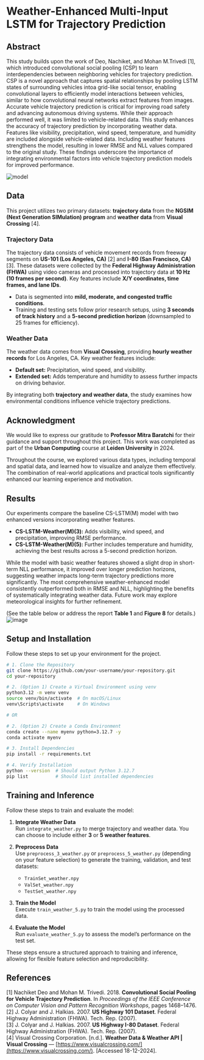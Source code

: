 # Weather-Enhanced Multi-Input LSTM for Trajectory Prediction

## Abstract  

This study builds upon the work of Deo, Nachiket, and Mohan M.Trivedi [1], which introduced convolutional social pooling (CSP) to learn interdependencies between neighboring vehicles for trajectory prediction. CSP is a novel approach that captures spatial
relationships by pooling LSTM states of surrounding vehicles intoa grid-like social tensor, enabling convolutional layers to efficiently
model interactions between vehicles, similar to how convolutional neural networks extract features from images. Accurate vehicle trajectory prediction is critical for improving road safety and advancing autonomous driving systems. While their approach performed
well, it was limited to vehicle-related data. This study enhances the
accuracy of trajectory prediction by incorporating weather data.
Features like visibility, precipitation, wind speed, temperature, and
humidity are included alongside vehicle-related data. Including
weather features strengthens the model, resulting in lower RMSE
and NLL values compared to the original study. These findings underscore the importance of integrating environmental factors into
vehicle trajectory prediction models for improved performance.
 
![model](https://github.com/user-attachments/assets/bee3769f-cf2c-4cac-b80c-f0fffaadb278)

## Data  

This project utilizes two primary datasets: **trajectory data** from the **NGSIM (Next Generation SIMulation) program** and **weather data** from **Visual Crossing** [4].  

### Trajectory Data  
The trajectory data consists of vehicle movement records from freeway segments on **US-101 (Los Angeles, CA)** [2] and **I-80 (San Francisco, CA)** [3]. These datasets were collected by the **Federal Highway Administration (FHWA)** using video cameras and processed into trajectory data at **10 Hz (10 frames per second)**. Key features include **X/Y coordinates, time frames, and lane IDs**.  

- Data is segmented into **mild, moderate, and congested traffic conditions**.  
- Training and testing sets follow prior research setups, using **3 seconds of track history** and a **5-second prediction horizon** (downsampled to 25 frames for efficiency).  

### Weather Data  
The weather data comes from **Visual Crossing**, providing **hourly weather records** for Los Angeles, CA. Key weather features include:  
- **Default set:** Precipitation, wind speed, and visibility.  
- **Extended set:** Adds temperature and humidity to assess further impacts on driving behavior.  

By integrating both **trajectory and weather data**, the study examines how environmental conditions influence vehicle trajectory predictions.  

## Acknowledgment
We would like to express our gratitude to **Professor Mitra Baratchi** for their guidance and support throughout this project. This work was completed as part of the **Urban Computing** course at **Leiden University** in 2024.  

Throughout the course, we explored various data types, including temporal and spatial data, and learned how to visualize and analyze them effectively. The combination of real-world applications and practical tools significantly enhanced our learning experience and motivation. 

## Results
Our experiments compare the baseline CS-LSTM(M) model with two enhanced versions incorporating weather features.  

- **CS-LSTM-Weather(M)(3):** Adds visibility, wind speed, and precipitation, improving RMSE performance.  
- **CS-LSTM-Weather(M)(5):** Further includes temperature and humidity, achieving the best results across a 5-second prediction horizon.  

While the model with basic weather features showed a slight drop in short-term NLL performance, it improved over longer prediction horizons, suggesting weather impacts long-term trajectory predictions more significantly. The most comprehensive weather-enhanced model consistently outperformed both in RMSE and NLL, highlighting the benefits of systematically integrating weather data. Future work may explore meteorological insights for further refinement.  

(See the table below or address the report **Table 1** and **Figure 8** for details.)
![image](https://github.com/user-attachments/assets/27ddfaee-1750-4796-8578-3395b9910722)

## Setup and Installation  

Follow these steps to set up your environment for the project.  

```bash
# 1. Clone the Repository  
git clone https://github.com/your-username/your-repository.git
cd your-repository

# 2. (Option 1) Create a Virtual Environment using venv  
python3.12 -m venv venv
source venv/bin/activate  # On macOS/Linux
venv\Scripts\activate     # On Windows

# OR

# 2. (Option 2) Create a Conda Environment  
conda create --name myenv python=3.12.7 -y
conda activate myenv

# 3. Install Dependencies  
pip install -r requirements.txt

# 4. Verify Installation  
python --version  # Should output Python 3.12.7
pip list          # Should list installed dependencies

```
## Training and Inference  

Follow these steps to train and evaluate the model:  

1. **Integrate Weather Data**  
   Run `integrate_weather.py` to merge trajectory and weather data. You can choose to include either **3** or **5 weather features**.  

2. **Preprocess Data**  
   Use `preprocess_3_weather.py` or `preprocess_5_weather.py` (depending on your feature selection) to generate the training, validation, and test datasets:  
   - `TrainSet_weather.npy`  
   - `ValSet_weather.npy`  
   - `TestSet_weather.npy`  

3. **Train the Model**  
   Execute `train_weather_5.py` to train the model using the processed data.  

4. **Evaluate the Model**  
   Run `evaluate_weather_5.py` to assess the model’s performance on the test set.  

These steps ensure a structured approach to training and inference, allowing for flexible feature selection and reproducibility.

## References
[1] Nachiket Deo and Mohan M. Trivedi. 2018. **Convolutional Social Pooling for Vehicle Trajectory Prediction**. In *Proceedings of the IEEE Conference on Computer Vision and Pattern Recognition Workshops*, pages 1468–1476.  
[2] J. Colyar and J. Halkias. 2007. **US Highway 101 Dataset**. Federal Highway Administration (FHWA). Tech. Rep. (2007).  
[3] J. Colyar and J. Halkias. 2007. **US Highway I-80 Dataset**. Federal Highway Administration (FHWA). Tech. Rep. (2007).  
[4] Visual Crossing Corporation. [n.d.]. **Weather Data & Weather API | Visual Crossing** — [https://www.visualcrossing.com/](https://www.visualcrossing.com/). [Accessed 18-12-2024].  
